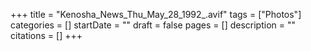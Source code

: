 +++
title = "Kenosha_News_Thu_May_28_1992_.avif"
tags = ["Photos"]
categories = []
startDate = ""
draft = false
pages = []
description = ""
citations = []
+++
